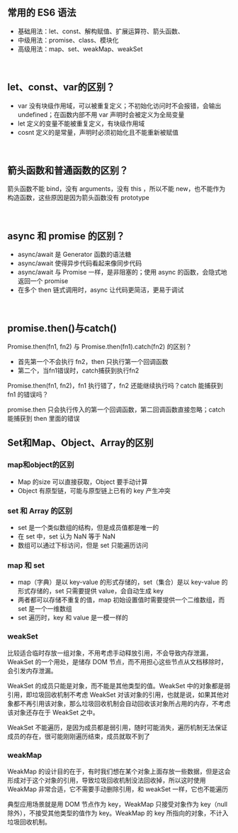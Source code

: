 ## 常用的 ES6 语法
* 基础用法：let、const、解构赋值、扩展运算符、箭头函数、
* 中级用法：promise、class、模块化
* 高级用法：map、set、weakMap、weakSet

<br/> 



## let、const、var的区别？
* var 没有块级作用域，可以被重复定义；不初始化访问时不会报错，会输出   undefined；在函数内部不用 var 声明时会被定义为全局变量
* let 定义的变量不能被重复定义，有块级作用域
* cosnt 定义的是常量，声明时必须初始化且不能重新被赋值

<br/> 



## 箭头函数和普通函数的区别？
箭头函数不能 bind，没有 arguments，没有 this ，所以不能 new，也不能作为构造函数，这些原因是因为箭头函数没有 prototype

<br/> 



## async 和 promise 的区别？
* async/await 是 Generator 函数的语法糖
* async/await 使得异步代码看起来像同步代码
* async/await 与 Promise 一样，是非阻塞的；使用 async 的函数，会隐式地返回一个 promise
* 在多个 then 链式调用时，async 让代码更简洁，更易于调试

<br/> 



## promise.then()与catch()
Promise.then(fn1, fn2) 与 Promise.then(fn1).catch(fn2) 的区别？

* 首先第一个不会执行 fn2，then 只执行第一个回调函数
* 第二个，当fn1错误时，catch捕获到执行fn2

Promise.then(fn1, fn2)，fn1 执行错了，fn2 还能继续执行吗？catch 能捕获到 fn1 的错误吗？

promise.then 只会执行传入的第一个回调函数，第二回调函数直接忽略；catch 能捕获到 then 里面的错误

## Set和Map、Object、Array的区别
### map和object的区别
* Map 的size 可以直接获取，Object 要手动计算
* Object 有原型链，可能与原型链上已有的 key 产生冲突

### set 和 Array 的区别
* set 是一个类似数组的结构，但是成员值都是唯一的
* 在 set 中，set 认为 NaN 等于 NaN
* 数组可以通过下标访问，但是 set 只能遍历访问

### map 和 set
* map（字典）是以 key-value 的形式存储的，set（集合）是以 key-value 的形式存储的，set 只需要提供 value，会自动生成 key
* 两者都可以存储不重复的值，map 初始设置值时需要提供一个二维数组，而 set 是一个一维数组
* set 遍历时，key 和 value 是一模一样的

### weakSet
比较适合临时存放一组对象，不用考虑手动释放引用，不会导致内存泄漏，WeakSet 的一个用处，是储存 DOM 节点，而不用担心这些节点从文档移除时，会引发内存泄漏。

WeakSet 的成员只能是对象，而不能是其他类型的值。WeakSet 中的对象都是弱引用，即垃圾回收机制不考虑 WeakSet 对该对象的引用，也就是说，如果其他对象都不再引用该对象，那么垃圾回收机制会自动回收该对象所占用的内存，不考虑该对象还存在于 WeakSet 之中。

WeakSet 不能遍历，是因为成员都是弱引用，随时可能消失，遍历机制无法保证成员的存在，很可能刚刚遍历结束，成员就取不到了

### weakMap
WeakMap 的设计目的在于，有时我们想在某个对象上面存放一些数据，但是这会形成对于这个对象的引用，导致垃圾回收机制没法回收掉，所以这时使用 WeakMap 非常合适，它不需要手动删除引用，和 weakSet 一样，它也不能遍历

典型应用场景就是用 DOM 节点作为 key，WeakMap 只接受对象作为 key（null除外），不接受其他类型的值作为 key。WeakMap 的 key 所指向的对象，不计入垃圾回收机制。